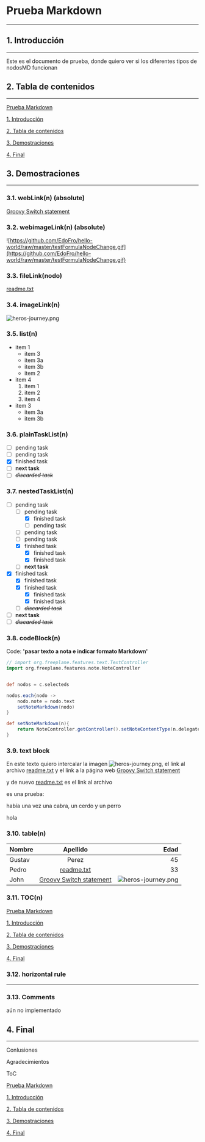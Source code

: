 # Prueba Markdown

-----

## 1. Introducción

-----

Este es el documento de prueba, donde quiero ver si los diferentes tipos de nodosMD funcionan

## 2. Tabla de contenidos

-----

[Prueba Markdown](#Prueba-Markdown)

[1. Introducción](#1-Introducción)

[2. Tabla de contenidos](#2-Tabla-de-contenidos)

[3. Demostraciones](#3-Demostraciones)

[4. Final](#4-Final)

## 3. Demostraciones

-----

### 3.1. webLink(n) (absolute)

[Groovy Switch statement](https://www.tutorialspoint.com/groovy/groovy_switch_statement.htm)

### 3.2. webimageLink(n) (absolute)

![https://github.com/EdoFro/hello-world/raw/master/testFormulaNodeChange.gif](https://github.com/EdoFro/hello-world/raw/master/testFormulaNodeChange.gif)

### 3.3. fileLink(nodo)

[readme.txt](file:/C:/Users/Edo/Documents/GitHub/Freeplane_MarkdownHelper/ignore/readme.txt)

### 3.4. imageLink(n)

![heros-journey.png](file:/C:/Users/Edo/Documents/GitHub/Freeplane_MarkdownHelper/ignore/heros-journey.png)

### 3.5. list(n)

* item 1
   * item 3
   * item 3a
   * item 3b
   * item 2
* item 4
   1. item 1
   1. item 2
   1. item 4
* item 3
   * item 3a
   * item 3b

### 3.6. plainTaskList(n)

- [ ] pending task
- [ ] pending task
- [x] finished task
- [ ] **next task**
- [ ] *<del>discarded task</del>*

### 3.7. nestedTaskList(n)

- [ ] pending task
   - [ ] pending task
      - [x] finished task
      - [ ] pending task
   - [ ] pending task
   - [ ] pending task
   - [x] finished task
      - [x] finished task
      - [x] finished task
   - [ ] **next task**
- [x] finished task
   - [x] finished task
   - [x] finished task
      - [x] finished task
      - [x] finished task
   - [ ] *<del>discarded task</del>*
- [ ] **next task**
- [ ] *<del>discarded task</del>*

### 3.8. codeBlock(n)

Code: **'pasar texto a nota e indicar formato Markdown'**

```groovy
// import org.freeplane.features.text.TextController
import org.freeplane.features.note.NoteController


def nodos = c.selecteds

nodos.each{nodo ->
    nodo.note = nodo.text
    setNoteMarkdown(nodo)
}

def setNoteMarkdown(n){
    return NoteController.getController().setNoteContentType(n.delegate, 'markdown')
}
```

### 3.9. text block

En este texto quiero intercalar la imagen ![heros-journey.png](file:/C:/Users/Edo/Documents/GitHub/Freeplane_MarkdownHelper/ignore/heros-journey.png), el link al archivo [readme.txt](file:/C:/Users/Edo/Documents/GitHub/Freeplane_MarkdownHelper/ignore/readme.txt) y el link a la página web [Groovy Switch statement](https://www.tutorialspoint.com/groovy/groovy_switch_statement.htm)

y de nuevo [readme.txt](file:/C:/Users/Edo/Documents/GitHub/Freeplane_MarkdownHelper/ignore/readme.txt) es el link al archivo

es una prueba:

había una vez una cabra, un cerdo y un perro

hola

### 3.10. table(n)

|Nombre|Apellido|Edad|
|----|:----:|----:|
|Gustav|Perez|45|
|Pedro|[readme.txt](file:/C:/Users/Edo/Documents/GitHub/Freeplane_MarkdownHelper/ignore/readme.txt)|33|
|John|[Groovy Switch statement](https://www.tutorialspoint.com/groovy/groovy_switch_statement.htm)|![heros-journey.png](file:/C:/Users/Edo/Documents/GitHub/Freeplane_MarkdownHelper/ignore/heros-journey.png)|

### 3.11. TOC(n)

[Prueba Markdown](#Prueba-Markdown)

[1. Introducción](#1-Introducción)

[2. Tabla de contenidos](#2-Tabla-de-contenidos)

[3. Demostraciones](#3-Demostraciones)

[4. Final](#4-Final)

### 3.12. horizontal rule

----

### 3.13. Comments

aún no implementado

## 4. Final

-----

Conlusiones

Agradecimientos

ToC

[Prueba Markdown](#Prueba-Markdown)

[1. Introducción](#1-Introducción)

[2. Tabla de contenidos](#2-Tabla-de-contenidos)

[3. Demostraciones](#3-Demostraciones)

[4. Final](#4-Final)